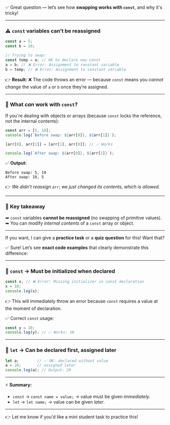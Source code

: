 ✅ Great question — let’s see how **swapping works with `const`**, and why it's tricky!

---

### ⚠️ **`const` variables can’t be reassigned**

```js
const a = 5;
const b = 10;

// Trying to swap:
const temp = a; // OK to declare new const
a = b; // ❌ Error: Assignment to constant variable
b = temp; // ❌ Error: Assignment to constant variable
```

👉 **Result:** ❌ The code throws an error — because `const` means you _cannot change_ the value of `a` or `b` once they’re assigned.

---

### 🚀 **What _can_ work with `const`?**

If you're dealing with objects or arrays (because `const` locks the reference, not the internal contents):

```js
const arr = [5, 10];
console.log(`Before swap: ${arr[0]}, ${arr[1]}`);

[arr[0], arr[1]] = [arr[1], arr[0]]; // ✅ Works

console.log(`After swap: ${arr[0]}, ${arr[1]}`);
```

✅ **Output:**

```
Before swap: 5, 10
After swap: 10, 5
```

👉 _We didn’t reassign `arr`; we just changed its contents, which is allowed._

---

### 🌟 **Key takeaway**

➡ `const` variables **cannot be reassigned** (no swapping of primitive values).
➡ You can modify _internal contents_ of a `const` array or object.

---

If you want, I can give a **practice task** or a **quiz question** for this! Want that?

✅ Sure! Let’s see **exact code examples** that clearly demonstrate this difference:

---

### 🚀 **`const` → Must be initialized when declared**

```js
const x; // ❌ Error: Missing initializer in const declaration
x = 10;
console.log(x);
```

👉 This will immediately throw an error because `const` requires a value at the moment of declaration.

✅ Correct `const` usage:

```js
const y = 10;
console.log(y); // ✅ Works: 10
```

---

### 🚀 **`let` → Can be declared first, assigned later**

```js
let a;        // ✅ OK: declared without value
a = 20;       // assigned later
console.log(a); // Output: 20
```

---

⚡ **Summary:**

* `const` → `const name = value;` → value must be given *immediately*.
* `let` → `let name;` → value can be given *later*.

---

👉 Let me know if you'd like a mini student task to practice this!
